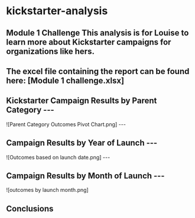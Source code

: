 # kickstarter-analysis
Module 1 Challenge
This analysis is for Louise to learn more about Kickstarter campaigns for organizations like hers.
---
The excel file containing the report can be found here: [Module 1 challenge.xlsx] 
---
## Kickstarter Campaign Results by Parent Category ---
![Parent Category Outcomes Pivot Chart.png] ---
## Campaign Results by Year of Launch ---
![Outcomes based on launch date.png] --- 
## Campaign Results by Month of Launch ---
![outcomes by launch month.png]

## Conclusions
